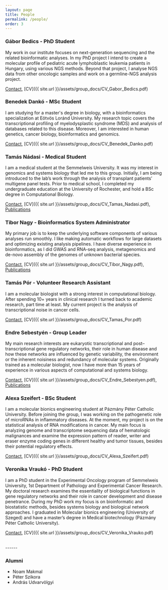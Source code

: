 ```yaml
---
layout: page
title: People
permalink: /people/
order: 3
---
```


<h3>Gábor Bedics - PhD Student</h3>

My work in our institute focuses on next-generation sequencing and the related
bioinformatic analyses. In my PhD project I intend to create a molecular profile
of pediatric acute lymphoblastic leukemia patients in Hungary, using various NGS
methods. Beyond that project, I analyse NGS data from other oncologic samples
and work on a germline-NGS analysis project.

[Contact](mailto:bedics.gabor@med.semmelweis-univ.hu), [CV]({{ site.url }}/assets/group_docs/CV_Gabor_Bedics.pdf)

<h3>Benedek Dankó - MSc Student</h3>

I am studying for a master's degree in biology, with a bioinformatics
specialization at Eötvös Loránd University. My research topic covers the
transcriptional profiling of myelodysplastic syndrome (MDS) and analysis of
databases related to this disease. Moreover, I am interested in human genetics,
cancer biology, bioinformatics and genomics.

[Contact](mailto:dankobenedek@gmail.com), [CV]({{ site.url }}/assets/group_docs/CV_Benedek_Danko.pdf)

<h3>Tamás Nádasi - Medical Student</h3>

I am a medical student at the Semmelweis University. It was my interest in genomics and systems biology that led me to this group. Initially, I am being introduced to the lab’s work through the analysis of transplant patients’ multigene panel tests. Prior to medical school, I completed my undergraduate education at the University of Rochester, and hold a BSc degree in Computational Biology.

[Contact](mailto:nadasi.tamas97@gmail.com), [CV]({{ site.url }}/assets/group_docs/CV_Tamas_Nadasi.pdf), [Publications](https://scholar.google.com/citations?user=rt2cS_kAAAAJ&hl=en)

<h3>Tibor Nagy - Bioinformatics System Administrator</h3>

My primary job is to keep the underlying software components of various analyses
run smoothly. I like making automatic workflows for large datasets and
optimizing existing analysis pipelines. I have diverse experience in bioinformatics,
as I did GWAS and RNA-seq analysis, metagenomics and de-novo assembly of the
genomes of unknown bacterial species.

[Contact](mailto:nagy.tibor@med.unideb.hu), [CV]({{ site.url }}/assets/group_docs/CV_Tibor_Nagy.pdf), [Publications](https://scholar.google.com/citations?hl=en&user=qpUsynEAAAAJ&view_op=list_works&sortby=pubdate)

<h3>Tamás Pór - Volunteer Research Assistant</h3>

I am a molecular biologist with a strong interest in computational biology.
After spending 10+ years in clinical research I turned back to academic
research, part time at least. My current project is the analysis of
transcriptional noise in cancer cells. 

[Contact](mailto:tomasz.por@gmail.com), [CV]({{ site.url }}/assets/group_docs/CV_Tamas_Por.pdf)

<h3>Endre Sebestyén - Group Leader</h3>

My main research interests are eukaryotic transcriptional and
post–transcriptional gene regulatory networks, their role in human disease and
how these networks are influenced by genetic variability, the environment or the
inherent noisiness and redundancy of molecular systems. Originally trained as a
molecular biologist, now I have more than 15 years of experience in various
aspects of computational and systems biology.

[Contact](https://semmelweis.hu/telefonkonyv/?emp_id=14945), [CV]({{ site.url }}/assets/group_docs/CV_Endre_Sebestyen.pdf), [Publications](https://scholar.google.com/citations?hl=en&user=EFq-0McAAAAJ&view_op=list_works&sortby=pubdate)

<h3>Alexa Szeifert - BSc Student</h3>

I am a molecular bionics engineering student at Pázmány Péter Catholic
University. Before joining the group, I was working on the pathogenetic role of
microRNAs in inflammatory diseases. At the moment, my project is on the
statistical analysis of RNA modifications in cancer. My main focus is analyzing
genome and transcriptome sequencing data of hematologic malignances and examine
the expression pattern of reader, writer and eraser enzyme coding genes in
different healthy and tumor tissues, besides their potential regulatory effects.

[Contact](mailto:alexaszeifert@gmail.com), [CV]({{ site.url }}/assets/group_docs/CV_Alexa_Szeifert.pdf)

<h3>Veronika Vraukó - PhD Student</h3>

I am a PhD student in the Experimental Oncology program of Semmelweis University,
1st Department of Pathology and Experimental Cancer Research. My doctoral
research examines the essentiality of biological functions in gene regulatory
networks and their role in cancer development and disease penetrance. During my
PhD work my focus is on bioinformatic and biostatistic methods, besides 
systems biology and biological network approaches. I graduated in Molecular
bionics engineering (University of Szeged) and have a master’s degree in Medical
biotechnology (Pázmány Péter Catholic University).

[Contact](mailto:vrauko.veronika@med.semmelweis-univ.hu), [CV]({{ site.url }}/assets/group_docs/CV_Veronika_Vrauko.pdf)

<br />
------
<br />

<h3>Alumni</h3>

* Noam Makmal
* Péter Szikora
* András Udvarvölgyi
